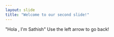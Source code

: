 ```yaml
---
layout: slide
title: "Welcome to our second slide!"
---
```

"Hola , I'm Sathish"
Use the left arrow to go back!
